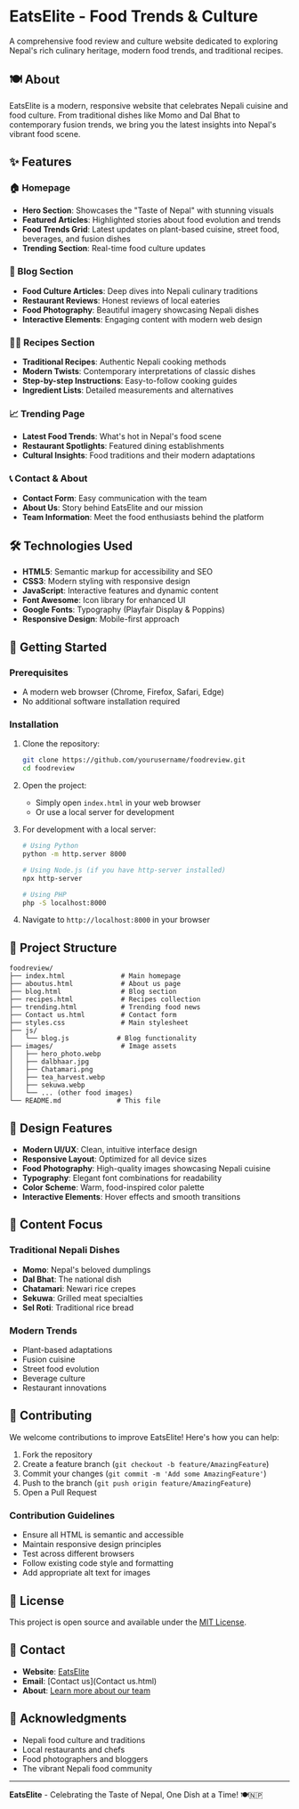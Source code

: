 # EatsElite - Food Trends & Culture

A comprehensive food review and culture website dedicated to exploring Nepal's rich culinary heritage, modern food trends, and traditional recipes.

## 🍽️ About

EatsElite is a modern, responsive website that celebrates Nepali cuisine and food culture. From traditional dishes like Momo and Dal Bhat to contemporary fusion trends, we bring you the latest insights into Nepal's vibrant food scene.

## ✨ Features

### 🏠 Homepage
- **Hero Section**: Showcases the "Taste of Nepal" with stunning visuals
- **Featured Articles**: Highlighted stories about food evolution and trends
- **Food Trends Grid**: Latest updates on plant-based cuisine, street food, beverages, and fusion dishes
- **Trending Section**: Real-time food culture updates

### 📖 Blog Section
- **Food Culture Articles**: Deep dives into Nepali culinary traditions
- **Restaurant Reviews**: Honest reviews of local eateries
- **Food Photography**: Beautiful imagery showcasing Nepali dishes
- **Interactive Elements**: Engaging content with modern web design

### 👨‍🍳 Recipes Section
- **Traditional Recipes**: Authentic Nepali cooking methods
- **Modern Twists**: Contemporary interpretations of classic dishes
- **Step-by-step Instructions**: Easy-to-follow cooking guides
- **Ingredient Lists**: Detailed measurements and alternatives

### 📈 Trending Page
- **Latest Food Trends**: What's hot in Nepal's food scene
- **Restaurant Spotlights**: Featured dining establishments
- **Cultural Insights**: Food traditions and their modern adaptations

### 📞 Contact & About
- **Contact Form**: Easy communication with the team
- **About Us**: Story behind EatsElite and our mission
- **Team Information**: Meet the food enthusiasts behind the platform

## 🛠️ Technologies Used

- **HTML5**: Semantic markup for accessibility and SEO
- **CSS3**: Modern styling with responsive design
- **JavaScript**: Interactive features and dynamic content
- **Font Awesome**: Icon library for enhanced UI
- **Google Fonts**: Typography (Playfair Display & Poppins)
- **Responsive Design**: Mobile-first approach

## 🚀 Getting Started

### Prerequisites
- A modern web browser (Chrome, Firefox, Safari, Edge)
- No additional software installation required

### Installation
1. Clone the repository:
   ```bash
   git clone https://github.com/yourusername/foodreview.git
   cd foodreview
   ```

2. Open the project:
   - Simply open `index.html` in your web browser
   - Or use a local server for development

3. For development with a local server:
   ```bash
   # Using Python
   python -m http.server 8000
   
   # Using Node.js (if you have http-server installed)
   npx http-server
   
   # Using PHP
   php -S localhost:8000
   ```

4. Navigate to `http://localhost:8000` in your browser

## 📁 Project Structure

```
foodreview/
├── index.html              # Main homepage
├── aboutus.html            # About us page
├── blog.html               # Blog section
├── recipes.html            # Recipes collection
├── trending.html           # Trending food news
├── Contact us.html         # Contact form
├── styles.css              # Main stylesheet
├── js/
│   └── blog.js            # Blog functionality
├── images/                 # Image assets
│   ├── hero_photo.webp
│   ├── dalbhaar.jpg
│   ├── Chatamari.png
│   ├── tea_harvest.webp
│   ├── sekuwa.webp
│   └── ... (other food images)
└── README.md              # This file
```

## 🎨 Design Features

- **Modern UI/UX**: Clean, intuitive interface design
- **Responsive Layout**: Optimized for all device sizes
- **Food Photography**: High-quality images showcasing Nepali cuisine
- **Typography**: Elegant font combinations for readability
- **Color Scheme**: Warm, food-inspired color palette
- **Interactive Elements**: Hover effects and smooth transitions

## 🍜 Content Focus

### Traditional Nepali Dishes
- **Momo**: Nepal's beloved dumplings
- **Dal Bhat**: The national dish
- **Chatamari**: Newari rice crepes
- **Sekuwa**: Grilled meat specialties
- **Sel Roti**: Traditional rice bread

### Modern Trends
- Plant-based adaptations
- Fusion cuisine
- Street food evolution
- Beverage culture
- Restaurant innovations

## 🤝 Contributing

We welcome contributions to improve EatsElite! Here's how you can help:

1. Fork the repository
2. Create a feature branch (`git checkout -b feature/AmazingFeature`)
3. Commit your changes (`git commit -m 'Add some AmazingFeature'`)
4. Push to the branch (`git push origin feature/AmazingFeature`)
5. Open a Pull Request

### Contribution Guidelines
- Ensure all HTML is semantic and accessible
- Maintain responsive design principles
- Test across different browsers
- Follow existing code style and formatting
- Add appropriate alt text for images

## 📝 License

This project is open source and available under the [MIT License](LICENSE).

## 📧 Contact

- **Website**: [EatsElite](index.html)
- **Email**: [Contact us](Contact us.html)
- **About**: [Learn more about our team](aboutus.html)

## 🙏 Acknowledgments

- Nepali food culture and traditions
- Local restaurants and chefs
- Food photographers and bloggers
- The vibrant Nepali food community

---

**EatsElite** - Celebrating the Taste of Nepal, One Dish at a Time! 🍽️🇳🇵
